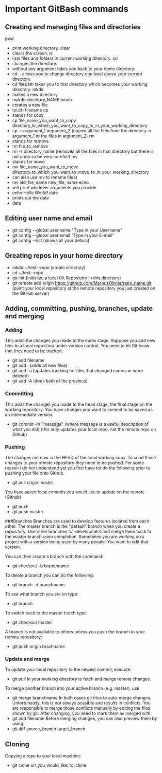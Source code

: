 # Important GitBash commands 
## Creating and managing files and directories
pwd 
* print working directory.
clear   
* clears the screen.
ls 
* lists files and folders in current working directory.
cd 
* changes the directory.
* without any argument takes you back to your home directory.
* cd .. allows you to change directory one level above your current directory.
* cd filepath takes you to that directory which becomes your working directory.
mkdir
* makes a new directory
* makdir directory_NAME
touch
* creates a new file
* touch filename
cp
* stands for copy
* cp file_name_you_want_to_copy directory_to_which_you_want_to_copy_to_in_your_working_directory
* cp -r argument_1 argument_2  (copies all the files from the directory in argument_1 to the files in argument_2) 
rm
* stands for remove
* rm file_to_remove
* rm -r directory_name  (removes all the files in that directory but there is not undo so be very careful!)
mv
* stands for move
* mv file_name_you_want_to_move directory_to_which_you_want_to_move_to_in_your_working_directory 
* can also use mv to rename files)
* mv old_file_name new_file_name
echo
* will print whatever arguments you provide
* echo Hello World!	
date
* prints out the date
* date
		
## Editing user name and email
* git config --global user.name "Type in your Username"
* git config --global user.email "Type in your E-mail"
* git config --list  	(shows all your details)

## Greating repos in your home directory
* mkdir ~/test--repo   	(create directory)
* cd ~/test--repo
* git init				(Initialize a local Git Repository in this directory)	
* git remote add origin https://github.com/MarnusOlivier/repo_name.git	(point your local repository at the remote repository you just created on the GitHub server)

## Adding, committing, pushing, branches, update and merging  
### Adding
This adds the changes you made to the index stage.
Suppose you add new files to a local repository under version control.
You need to let Git know that they need to be tracked.
* git add filename
* git add .		(adds all new files)
* git add -u	(updates tracking for files that changed names or were deleted)
* git add -A	(does both of the previous)

### Committing 
This adds the changes you made to the head stage, the final stage on the working repository.
You have changes you want to commit to be saved as an intermediate version.
* git commit -m "message"  	(where message is a useful description of what you did)
							(this only updates your local repo, not the remote repo on Github)

### Pushing 
The changes are now in the HEAD of the local working copy. To send those changes to your remote repository they need to be pushed.
For some reason i do not understand yet you first have tot do the following prior to pushing your file onto Github.
* git pull origin master

You have saved local commits you would like to update on the remote (Github)
* git push
* git push master

###Branches 
Branches are used to develop features isolated from each other. The master branch is the "default" branch when you create a repository. Use other branches for development and merge them back to the master branch upon completion.
Sometimes you are working on a project with a version being used by many people.
You want to edit that version.

You can then create a branch with the command:
* git checkout -b branchname

To delete a branch you can do the following:
* git branch -d branchname

To see what branch you are on type:
* git branch

To switch back to the master brach type:
* git checkout master

A branch is not available to others unless you push the branch to your remote repository:
* git push origin brachname

### Update and merge
To update your local repository to the newest commit, execute:
* git pull
in your working directory to fetch and merge remote changes.

To merge another branch into your active branch (e.g. master), use
* git merge branchname
In both cases git tries to auto-merge changes. 
Unfortunately, this is not always possible and results in conflicts. 
You are responsible to merge those conflicts manually by editing the files shown by git. 
After changing, you need to mark them as merged with:
* git add filename
Before merging changes, you can also preview them by using:
* git diff source_branch target_branch

## Cloning
Copying a repo to your local machine:
* git clone url_you_would_like_to_clone




